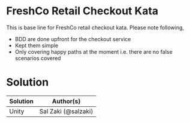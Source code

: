 # FreshCo Retail Checkout Kata

This is base line for FreshCo retail checkout kata. Please note following,
- BDD are done upfront for the checkout service
- Kept them simple
- Only covering happy paths at the moment i.e. there are no false scenarios covered


# Solution

Solution|Author(s)
--------|---------
Unity | Sal Zaki (@salzaki)
